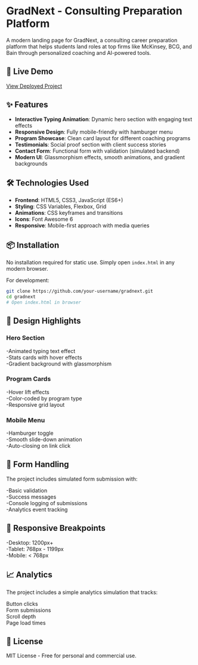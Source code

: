 # GradNext - Consulting Preparation Platform

A modern landing page for GradNext, a consulting career preparation platform that helps students land roles at top firms like McKinsey, BCG, and Bain through personalized coaching and AI-powered tools.

## 🚀 Live Demo

[View Deployed Project](https://your-deployment-link-here.com)  

## ✨ Features

- **Interactive Typing Animation**: Dynamic hero section with engaging text effects<br>
- **Responsive Design**: Fully mobile-friendly with hamburger menu<br>
- **Program Showcase**: Clean card layout for different coaching programs<br>
- **Testimonials**: Social proof section with client success stories<br>
- **Contact Form**: Functional form with validation (simulated backend)<br>
- **Modern UI**: Glassmorphism effects, smooth animations, and gradient backgrounds<br>

## 🛠️ Technologies Used

- **Frontend**: HTML5, CSS3, JavaScript (ES6+)<br>
- **Styling**: CSS Variables, Flexbox, Grid<br>
- **Animations**: CSS keyframes and transitions<br>
- **Icons**: Font Awesome 6<br>
- **Responsive**: Mobile-first approach with media queries<br>

## 📦 Installation

No installation required for static use. Simply open `index.html` in any modern browser.<br>

For development:
```bash
git clone https://github.com/your-username/gradnext.git
cd gradnext
# Open index.html in browser
```
## 🎨 Design Highlights

### Hero Section<br>
-Animated typing text effect<br>
-Stats cards with hover effects<br>
-Gradient background with glassmorphism<br>

### Program Cards<br>
-Hover lift effects<br>
-Color-coded by program type<br>
-Responsive grid layout<br>

### Mobile Menu<br>
-Hamburger toggle<br>
-Smooth slide-down animation<br>
-Auto-closing on link click<br>

## 📝 Form Handling

The project includes simulated form submission with:<br>

-Basic validation<br>
-Success messages<br>
-Console logging of submissions<br>
-Analytics event tracking<br>

## 📱 Responsive Breakpoints

-Desktop: 1200px+<br>
-Tablet: 768px - 1199px<br>
-Mobile: < 768px<br>


## 📈 Analytics

The project includes a simple analytics simulation that tracks:<br>

Button clicks<br>
Form submissions<br>
Scroll depth<br>
Page load times<br>

## 📜 License

MIT License - Free for personal and commercial use.<br>